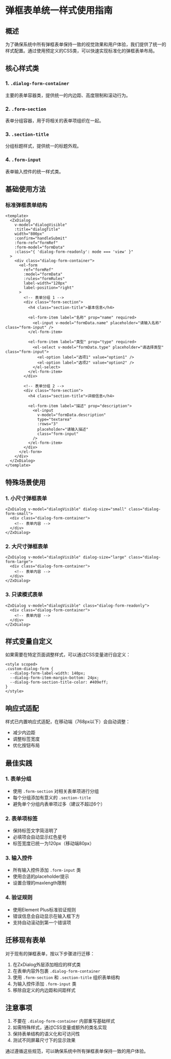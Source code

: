 # 弹框表单统一样式使用指南

## 概述

为了确保系统中所有弹框表单保持一致的视觉效果和用户体验，我们提供了统一的样式配置。通过使用预定义的CSS类，可以快速实现标准化的弹框表单布局。

## 核心样式类

### 1. `.dialog-form-container`

主要的表单容器类，提供统一的内边距、高度限制和滚动行为。

### 2. `.form-section`

表单分组容器，用于将相关的表单项组织在一起。

### 3. `.section-title`

分组标题样式，提供统一的标题外观。

### 4. `.form-input`

表单输入控件的统一样式类。

## 基础使用方法

### 标准弹框表单结构

```vue
<template>
  <ZxDialog
    v-model="dialogVisible"
    :title="dialogTitle"
    width="800px"
    :confirm="handleSubmit"
    :form-ref="formRef"
    :form-model="formData"
    :class="{ 'dialog-form-readonly': mode === 'view' }"
  >
    <div class="dialog-form-container">
      <el-form
        ref="formRef"
        :model="formData"
        :rules="formRules"
        label-width="120px"
        label-position="right"
      >
        <!-- 表单分组 1 -->
        <div class="form-section">
          <h4 class="section-title">基本信息</h4>

          <el-form-item label="名称" prop="name" required>
            <el-input v-model="formData.name" placeholder="请输入名称" class="form-input" />
          </el-form-item>

          <el-form-item label="类型" prop="type" required>
            <el-select v-model="formData.type" placeholder="请选择类型" class="form-input">
              <el-option label="选项1" value="option1" />
              <el-option label="选项2" value="option2" />
            </el-select>
          </el-form-item>
        </div>

        <!-- 表单分组 2 -->
        <div class="form-section">
          <h4 class="section-title">详细信息</h4>

          <el-form-item label="描述" prop="description">
            <el-input
              v-model="formData.description"
              type="textarea"
              :rows="3"
              placeholder="请输入描述"
              class="form-input"
            />
          </el-form-item>
        </div>
      </el-form>
    </div>
  </ZxDialog>
</template>
```

## 特殊场景使用

### 1. 小尺寸弹框表单

```vue
<ZxDialog v-model="dialogVisible" dialog-size="small" class="dialog-form-small">
  <div class="dialog-form-container">
    <!-- 表单内容 -->
  </div>
</ZxDialog>
```

### 2. 大尺寸弹框表单

```vue
<ZxDialog v-model="dialogVisible" dialog-size="large" class="dialog-form-large">
  <div class="dialog-form-container">
    <!-- 表单内容 -->
  </div>
</ZxDialog>
```

### 3. 只读模式表单

```vue
<ZxDialog v-model="dialogVisible" class="dialog-form-readonly">
  <div class="dialog-form-container">
    <!-- 表单内容 -->
  </div>
</ZxDialog>
```

## 样式变量自定义

如果需要在特定页面调整样式，可以通过CSS变量进行自定义：

```vue
<style scoped>
.custom-dialog-form {
  --dialog-form-label-width: 140px;
  --dialog-form-item-margin-bottom: 24px;
  --dialog-form-section-title-color: #409eff;
}
</style>
```

## 响应式适配

样式已内置响应式适配，在移动端（768px以下）会自动调整：

- 减少内边距
- 调整标签宽度
- 优化按钮布局

## 最佳实践

### 1. 表单分组

- 使用 `.form-section` 对相关表单项进行分组
- 每个分组添加有意义的 `.section-title`
- 避免单个分组内表单项过多（建议不超过6个）

### 2. 表单项标签

- 保持标签文字简洁明了
- 必填项会自动显示红色星号
- 标签宽度已统一为120px（移动端80px）

### 3. 输入控件

- 所有输入控件添加 `.form-input` 类
- 使用合适的placeholder提示
- 设置合理的maxlength限制

### 4. 验证规则

- 使用Element Plus标准验证规则
- 错误信息会自动显示在输入框下方
- 支持自动滚动到第一个错误项

## 迁移现有表单

对于现有的弹框表单，按以下步骤进行迁移：

1. 在ZxDialog外层添加相应的样式类
2. 在表单内容外包裹 `.dialog-form-container`
3. 使用 `.form-section` 和 `.section-title` 组织表单结构
4. 为输入控件添加 `.form-input` 类
5. 移除自定义的内边距和间距样式

## 注意事项

1. 不要在 `.dialog-form-container` 内部重写基础样式
2. 如需特殊样式，通过CSS变量或额外的类名实现
3. 保持表单结构的语义化和可访问性
4. 测试不同屏幕尺寸下的显示效果

通过遵循这些规范，可以确保系统中所有弹框表单保持一致的用户体验。
